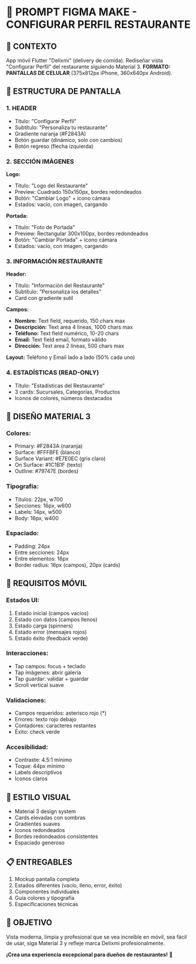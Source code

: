 # 🎨 **PROMPT FIGMA MAKE - CONFIGURAR PERFIL RESTAURANTE**

## 📱 **CONTEXTO**
App móvil Flutter "Delixmi" (delivery de comida). Rediseñar vista "Configurar Perfil" del restaurante siguiendo Material 3. **FORMATO: PANTALLAS DE CELULAR** (375x812px iPhone, 360x640px Android).

## 🎯 **ESTRUCTURA DE PANTALLA**

### **1. HEADER**
- Título: "Configurar Perfil"
- Subtítulo: "Personaliza tu restaurante"
- Gradiente naranja (#F2843A)
- Botón guardar (dinámico, solo con cambios)
- Botón regreso (flecha izquierda)

### **2. SECCIÓN IMÁGENES**
**Logo:**
- Título: "Logo del Restaurante"
- Preview: Cuadrado 150x150px, bordes redondeados
- Botón: "Cambiar Logo" + icono cámara
- Estados: vacío, con imagen, cargando

**Portada:**
- Título: "Foto de Portada"
- Preview: Rectangular 300x100px, bordes redondeados
- Botón: "Cambiar Portada" + icono cámara
- Estados: vacío, con imagen, cargando

### **3. INFORMACIÓN RESTAURANTE**
**Header:**
- Título: "Información del Restaurante"
- Subtítulo: "Personaliza los detalles"
- Card con gradiente sutil

**Campos:**
- **Nombre:** Text field, requerido, 150 chars max
- **Descripción:** Text area 4 líneas, 1000 chars max
- **Teléfono:** Text field numérico, 10-20 chars
- **Email:** Text field email, formato válido
- **Dirección:** Text area 2 líneas, 500 chars max

**Layout:** Teléfono y Email lado a lado (50% cada uno)

### **4. ESTADÍSTICAS (READ-ONLY)**
- Título: "Estadísticas del Restaurante"
- 3 cards: Sucursales, Categorías, Productos
- Iconos de colores, números destacados

## 🎨 **DISEÑO MATERIAL 3**

### **Colores:**
- Primary: #F2843A (naranja)
- Surface: #FFFBFE (blanco)
- Surface Variant: #E7E0EC (gris claro)
- On Surface: #1C1B1F (texto)
- Outline: #79747E (bordes)

### **Tipografía:**
- Títulos: 22px, w700
- Secciones: 16px, w600
- Labels: 14px, w500
- Body: 16px, w400

### **Espaciado:**
- Padding: 24px
- Entre secciones: 24px
- Entre elementos: 16px
- Border radius: 16px (campos), 20px (cards)

## 📱 **REQUISITOS MÓVIL**

### **Estados UI:**
1. Estado inicial (campos vacíos)
2. Estado con datos (campos llenos)
3. Estado carga (spinners)
4. Estado error (mensajes rojos)
5. Estado éxito (feedback verde)

### **Interacciones:**
- Tap campos: focus + teclado
- Tap imágenes: abrir galería
- Tap guardar: validar + guardar
- Scroll vertical suave

### **Validaciones:**
- Campos requeridos: asterisco rojo (*)
- Errores: texto rojo debajo
- Contadores: caracteres restantes
- Éxito: check verde

### **Accesibilidad:**
- Contraste: 4.5:1 mínimo
- Toque: 44px mínimo
- Labels descriptivos
- Iconos claros

## 🎯 **ESTILO VISUAL**
- Material 3 design system
- Cards elevadas con sombras
- Gradientes suaves
- Iconos redondeados
- Bordes redondeados consistentes
- Espaciado generoso

## 📋 **ENTREGABLES**
1. Mockup pantalla completa
2. Estados diferentes (vacío, lleno, error, éxito)
3. Componentes individuales
4. Guía colores y tipografía
5. Especificaciones técnicas

## 🎉 **OBJETIVO**
Vista moderna, limpia y profesional que se vea increíble en móvil, sea fácil de usar, siga Material 3 y refleje marca Delixmi profesionalmente.

**¡Crea una experiencia excepcional para dueños de restaurantes!** 🚀
